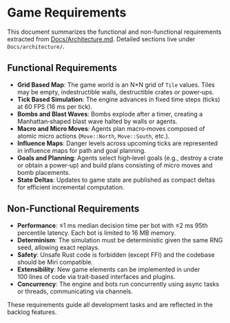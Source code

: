 # Game Requirements

This document summarizes the functional and non-functional requirements extracted from [Docs/Architecture.md](../Architecture.md). Detailed sections live under `Docs/architecture/`.

## Functional Requirements
- **Grid Based Map**: The game world is an N×N grid of `Tile` values. Tiles may be empty, indestructible walls, destructible crates or power‑ups.
- **Tick Based Simulation**: The engine advances in fixed time steps (ticks) at 60 FPS (16 ms per tick).
- **Bombs and Blast Waves**: Bombs explode after a timer, creating a Manhattan‑shaped blast wave halted by walls or agents.
- **Macro and Micro Moves**: Agents plan macro‑moves composed of atomic micro actions (`Move::North`, `Move::South`, etc.).
- **Influence Maps**: Danger levels across upcoming ticks are represented in influence maps for path and goal planning.
- **Goals and Planning**: Agents select high‑level goals (e.g., destroy a crate or obtain a power‑up) and build plans consisting of micro moves and bomb placements.
- **State Deltas**: Updates to game state are published as compact deltas for efficient incremental computation.

## Non-Functional Requirements
- **Performance**: ≤1 ms median decision time per bot with ≤2 ms 95th percentile latency. Each bot is limited to 16 MB memory.
- **Determinism**: The simulation must be deterministic given the same RNG seed, allowing exact replays.
- **Safety**: Unsafe Rust code is forbidden (except FFI) and the codebase should be Miri compatible.
- **Extensibility**: New game elements can be implemented in under 100 lines of code via trait-based interfaces and plugins.
- **Concurrency**: The engine and bots run concurrently using async tasks or threads, communicating via channels.

These requirements guide all development tasks and are reflected in the backlog features.
